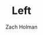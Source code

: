 ---
title: "Left"
github: https://github.com/holman/left
demo: http://zachholman.com/left/
author: Zach Holman
ssg:
  - Jekyll
cms:
  - No Cms
---